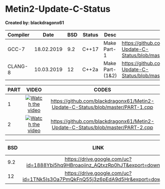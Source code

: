 # Metin2-Update-C-Status
**Created by: blackdragonx61**

| Compiler | Date       | BSD | Status | Desc            | Packages                                                                           |
|----------|------------|-----|--------|-----------------|------------------------------------------------------------------------------------|
| GCC-7    | 18.02.2019 | 9.2 | C++17  | Make Part-1     | https://github.com/blackdragonx61/Metin2-Update-C-Status/blob/master/Packages(9.2) |
| CLANG-8  | 10.03.2019 | 12  | C++2a  | Make Part-(1&2) | https://github.com/blackdragonx61/Metin2-Update-C-Status/blob/master/Packages(12)  |

| PART | VIDEO                                       | CODES                                                                           |
|------|:--------------------------------------------------------------------------------:|:--------------------------------------------------------------------------------:|
| 1    | [![Watch the video](https://img.youtube.com/vi/1XgaCOmdU6I/maxresdefault.jpg)](https://www.youtube.com/watch?v=1XgaCOmdU6I) | https://github.com/blackdragonx61/Metin2-Update-C-Status/blob/master/PART-1.cpp |
| 2    | [![Watch the video](https://img.youtube.com/vi/1XgaCOmdU6I/maxresdefault.jpg)](https://www.youtube.com/watch?v=1XgaCOmdU6I) | https://github.com/blackdragonx61/Metin2-Update-C-Status/blob/master/PART-2.cpp |


| BSD |                                       LINK                                       | ARCHIVE PW | LOGIN | PW    |
|-----|:--------------------------------------------------------------------------------:|------------|-------|-------|
| 9.2  | https://drive.google.com/uc?id=1888Ybi5hq9HBroaoiinz_AQtxzRp0hJT&export=download | black      | root  | dev   |
| 12  | https://drive.google.com/uc?id=1TNk5Is3Oa7PmQkFnQ55j3z6pEdA9d5Hr&export=download | black      | root  | black |
